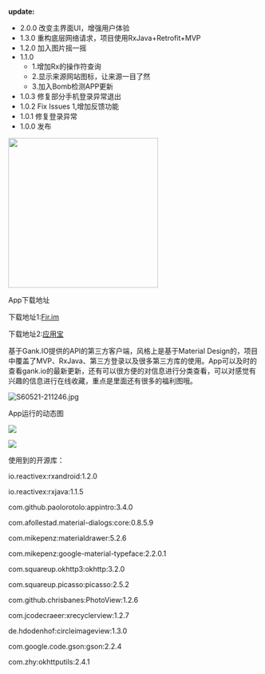 

**update:**
- 2.0.0  改变主界面UI，增强用户体验
- 1.3.0  重构底层网络请求，项目使用RxJava+Retrofit+MVP
- 1.2.0  加入图片摇一摇
- 1.1.0  
   - 1.增加Rx的操作符查询
   - 2.显示来源网站图标，让来源一目了然
   - 3.加入Bomb检测APP更新
- 1.0.3  修复部分手机登录异常退出
- 1.0.2  Fix Issues 1,增加反馈功能
- 1.0.1  修复登录异常
- 1.0.0  发布


<img src="capture/main_page" width="300px" />

App下载地址

下载地址1:[Fir.im](http://fir.im/ganhuoio)

下载地址2:[应用宝](http://android.myapp.com/myapp/detail.htm?apkName=ren.solid.ganhuoio)



基于Gank.IO提供的API的第三方客户端，风格上是基于Material Design的，项目中覆盖了MVP、RxJava、第三方登录以及很多第三方库的使用。App可以及时的查看gank.io的最新更新，还有可以很方便的对信息进行分类查看，可以对感觉有兴趣的信息进行在线收藏，重点是里面还有很多的福利图哦。

![S60521-211246.jpg](http://upload-images.jianshu.io/upload_images/623504-3a7543e4e650cd4a.jpg?imageMogr2/auto-orient/strip%7CimageView2/2/w/1240)

App运行的动态图

![](http://upload-images.jianshu.io/upload_images/623504-272e96a7ee176af9.gif?imageMogr2/auto-orient/strip)


![](http://upload-images.jianshu.io/upload_images/623504-43c90c49394c2b3d.gif?imageMogr2/auto-orient/strip)


使用到的开源库：


io.reactivex:rxandroid:1.2.0

io.reactivex:rxjava:1.1.5

com.github.paolorotolo:appintro:3.4.0

com.afollestad.material-dialogs:core:0.8.5.9

com.mikepenz:materialdrawer:5.2.6

com.mikepenz:google-material-typeface:2.2.0.1

com.squareup.okhttp3:okhttp:3.2.0

com.squareup.picasso:picasso:2.5.2

com.github.chrisbanes:PhotoView:1.2.6

com.jcodecraeer:xrecyclerview:1.2.7

de.hdodenhof:circleimageview:1.3.0

com.google.code.gson:gson:2.2.4

com.zhy:okhttputils:2.4.1
